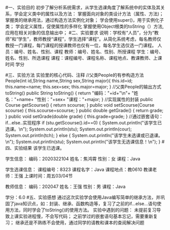#一、实验目的
初步了解分析系统需求，从学生选课角度了解系统中的实体及其关系，学会定义类中的属性以及方法：
掌握面向对象的类设计方法（属性、方法)；
掌握类的继承用法，通过构造方法实例化对象；
学会使用super()，用于实例化子类；
学会定义属性，促使属性的多样化
掌握使用Object根类的toString（）方法,应用在相关对象的信息输出中；
#二、实验要求
说明：学校有“人员”，分为“教师”和“学生”，教师教授“课程”，学生选择“课程”。从简化系统考虑，每名教师仅教授一门课程，每门课程的授课教师也仅有一位，每名学生选仅选一门课程。
人员：编号、姓名、性别、课程
教师：编号、姓名、性别、所授课程
学生：编号、姓名、性别、所选课程
课程：课程编号、课程名称、课程地点、教课教师、上课时间
学分

#三、实验方法
实验里的核心代码、注释
	//父类People的有参构造方法
	People(int id,String name,String sex,String major){
		this.id=id;
		this.name=name;
		this.sex=sex;
		this.major=major;
	}
	//父类People的输出方式toString()
	public String toString() {
		return "编码："+id+"\n"+
				"姓名："+name+
				"性别："+sex+
				"课程："+major;
	}
//实现属性的封装
	public Course getScourse() {
		return scourse;
	}
	public void setScourse(Course scourse) {
		this.scourse=scourse;
	}
	public double getGrade() {
		return grade;
	}
	public void setGrade(double grade) {
		this.grade=grade;
	}
//通过嵌套语句：if...else..实现程序
if (stu.getScourse().id==0) {
			 System.out.println("该学生已选课。\n");
			 System.out.println(stu);
			 System.out.println(cour);
			 System.out.println(tch);
		}
	else {
		     System.out.println("该学生未选课或已退课。\n");
		     System.out.println(stu);
		     System.out.println("该学生无选课信息！\n");
		}
#四、实验结果
该学生已选课。

学生信息：
编码：2020322104
姓名：焦鸿霄
性别：女
课程：Java

学生选课信息：
课程编号：8323
课程名字：Java
课程地点：教0610
教课老师：王强
上课时间：周五03/04节

教师信息：
编码：202047
姓名：王强
性别：男
课程：Java

学分：6.0
#五、实验感想
通过这次实验学会使用Java编写简单的继承方法，并巩固了java知识点，如：封装、继承、函数构造等，复习了之前的if...else...语句使用方法，同时学会了toString()的使用方法。
实验中遇到的问题：
未提前复习导致上课实验进程慢，不会写代码；
之前学过的嵌套语句基本忘记，需要重新复习；
继承还是不熟练不会使用，通过同学的请教和课本的查阅解决问题
